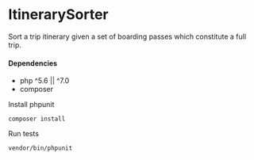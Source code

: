 # ItinerarySorter
Sort a trip itinerary given a set of boarding passes which constitute a full trip.

#### Dependencies
- php ^5.6 || ^7.0
- composer

Install phpunit 
```
composer install
```
Run tests 
```
vendor/bin/phpunit
```